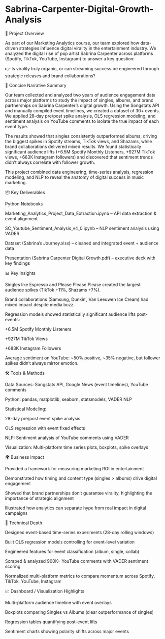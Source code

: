 # Sabrina-Carpenter-Digital-Growth-Analysis

📌 Project Overview

As part of our Marketing Analytics course, our team explored how data-driven strategies influence digital virality in the entertainment industry. We analyzed the digital rise of pop artist Sabrina Carpenter across platforms (Spotify, TikTok, YouTube, Instagram) to answer a key question:

👉 Is virality truly organic, or can streaming success be engineered through strategic releases and brand collaborations?

📝 Concise Narrative Summary

Our team collected and analyzed two years of audience engagement data across major platforms to study the impact of singles, albums, and brand partnerships on Sabrina Carpenter’s digital growth. Using the Songstats API and manually compiled event timelines, we created a dataset of 30+ events. We applied 28-day pre/post spike analysis, OLS regression modeling, and sentiment analysis on YouTube comments to isolate the true impact of each event type.

The results showed that singles consistently outperformed albums, driving the biggest spikes in Spotify streams, TikTok views, and Shazams, while brand collaborations delivered mixed results. We found statistically significant audience lifts (+6.5M Spotify Monthly Listeners, +927M TikTok views, +683K Instagram followers) and discovered that sentiment trends didn’t always correlate with follower growth.

This project combined data engineering, time-series analysis, regression modeling, and NLP to reveal the anatomy of digital success in music marketing.

📦 Key Deliverables

Python Notebooks

Marketing_Analytics_Project_Data_Extraction.ipynb – API data extraction & event alignment

SC_Youtube_Sentiment_Analysis_v4_0.ipynb – NLP sentiment analysis using VADER

Dataset (Sabrina’s Journey.xlsx) – cleaned and integrated event + audience data

Presentation (Sabrina Carpenter Digital Growth.pdf) – executive deck with key findings

📊 Key Insights

Singles like Espresso and Please Please Please created the largest audience spikes (TikTok +11%, Shazams +7%).

Brand collaborations (Samsung, Dunkin’, Van Leeuwen Ice Cream) had mixed impact despite media buzz.

Regression models showed statistically significant audience lifts post-events:

+6.5M Spotify Monthly Listeners

+927M TikTok Views

+683K Instagram Followers

Average sentiment on YouTube: ~50% positive, ~35% negative, but follower spikes didn’t always mirror emotion.

🛠️ Tools & Methods

Data Sources: Songstats API, Google News (event timelines), YouTube comments

Python: pandas, matplotlib, seaborn, statsmodels, VADER NLP

Statistical Modeling:

28-day pre/post event spike analysis

OLS regression with event fixed effects

NLP: Sentiment analysis of YouTube comments using VADER

Visualization: Multi-platform time series plots, boxplots, spike overlays

🌍 Business Impact

Provided a framework for measuring marketing ROI in entertainment

Demonstrated how timing and content type (singles > albums) drive digital engagement

Showed that brand partnerships don’t guarantee virality, highlighting the importance of strategic alignment

Illustrated how analytics can separate hype from real impact in digital campaigns

🔬 Technical Depth 

Designed event-based time-series experiments (28-day rolling windows)

Built OLS regression models controlling for event-level variation

Engineered features for event classification (album, single, collab)

Scraped & analyzed 900K+ YouTube comments with VADER sentiment scoring

Normalized multi-platform metrics to compare momentum across Spotify, TikTok, YouTube, Instagram

📈 Dashboard / Visualization Highlights

Multi-platform audience timeline with event overlays

Boxplots comparing Singles vs Albums (clear outperformance of singles)

Regression tables quantifying post-event lifts

Sentiment charts showing polarity shifts across major events
